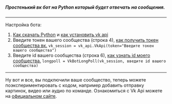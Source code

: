 ##### Простенький вк бот на Python который будет отвечать на сообщения.
---
Настройка бота:
1. [Как скачать Python](https://www.youtube.com/watch?v=KY9jJ3kghq4) и [как установить vk api](https://habr.com/ru/post/319178/)
2. Введите токен вашего сообщества (строка 4), [как получить токен сообщества вк.](https://pechenek.net/social-networks/vk/api-vk-poluchaem-klyuch-dostupa-token-gruppy/)
    `vk_session = vk_api.VkApi(token="Введите токен вашего сообщества")`
3. Введите id вашего сообщества (строка 6), [как узнать id моего сообщества.](https://regvk.com/id/)
    `longpoll = VkBotLongPoll(vk_session, введите id вашего сообщества)`
---
Ну вот и все, вы подключили ваше сообщество, теперь можете поэкспериментировать с кодом, например добавить отправку картинок, видео или аудио по команде.
Ознакомиться с Vk Api можете на [официальном сайте](https://dev.vk.com/api/getting-started).
